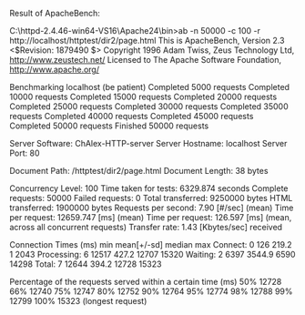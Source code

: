 Result of ApacheBench:

C:\httpd-2.4.46-win64-VS16\Apache24\bin>ab -n 50000 -c 100 -r http://localhost/httptest/dir2/page.html
This is ApacheBench, Version 2.3 <$Revision: 1879490 $>
Copyright 1996 Adam Twiss, Zeus Technology Ltd, http://www.zeustech.net/
Licensed to The Apache Software Foundation, http://www.apache.org/

Benchmarking localhost (be patient)
Completed 5000 requests
Completed 10000 requests
Completed 15000 requests
Completed 20000 requests
Completed 25000 requests
Completed 30000 requests
Completed 35000 requests
Completed 40000 requests
Completed 45000 requests
Completed 50000 requests
Finished 50000 requests


Server Software:        ChAlex-HTTP-server
Server Hostname:        localhost
Server Port:            80

Document Path:          /httptest/dir2/page.html
Document Length:        38 bytes

Concurrency Level:      100
Time taken for tests:   6329.874 seconds
Complete requests:      50000
Failed requests:        0
Total transferred:      9250000 bytes
HTML transferred:       1900000 bytes
Requests per second:    7.90 [#/sec] (mean)
Time per request:       12659.747 [ms] (mean)
Time per request:       126.597 [ms] (mean, across all concurrent requests)
Transfer rate:          1.43 [Kbytes/sec] received

Connection Times (ms)
              min  mean[+/-sd] median   max
Connect:        0  126 219.2      1    2043
Processing:     6 12517 427.2  12707   15320
Waiting:        2 6397 3544.9   6590   14298
Total:          7 12644 394.2  12728   15323

Percentage of the requests served within a certain time (ms)
  50%  12728
  66%  12740
  75%  12747
  80%  12752
  90%  12764
  95%  12774
  98%  12788
  99%  12799
 100%  15323 (longest request)